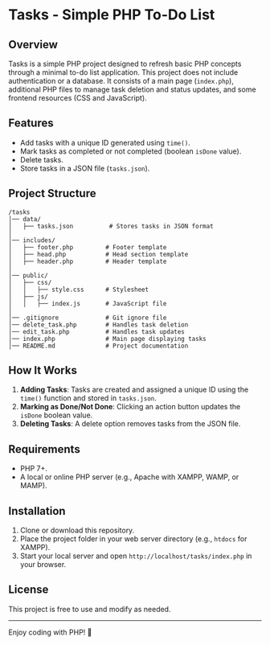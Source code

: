 # Tasks - Simple PHP To-Do List

## Overview

Tasks is a simple PHP project designed to refresh basic PHP concepts through a minimal to-do list application. This
project does not include authentication or a database. It consists of a main page (`index.php`), additional PHP files to
manage task deletion and status updates, and some frontend resources (CSS and JavaScript).

## Features

- Add tasks with a unique ID generated using `time()`.
- Mark tasks as completed or not completed (boolean `isDone` value).
- Delete tasks.
- Store tasks in a JSON file (`tasks.json`).

## Project Structure

```plaintext
/tasks
│── data/
│   ├── tasks.json          # Stores tasks in JSON format
│
│── includes/
│   ├── footer.php         # Footer template
│   ├── head.php           # Head section template
│   ├── header.php         # Header template
│
│── public/
│   ├── css/
│   │   ├── style.css      # Stylesheet
│   ├── js/
│   │   ├── index.js       # JavaScript file
│
│── .gitignore             # Git ignore file
│── delete_task.php        # Handles task deletion
│── edit_task.php          # Handles task updates
│── index.php              # Main page displaying tasks
│── README.md              # Project documentation
```

## How It Works

1. **Adding Tasks**: Tasks are created and assigned a unique ID using the `time()` function and stored in `tasks.json`.
2. **Marking as Done/Not Done**: Clicking an action button updates the `isDone` boolean value.
3. **Deleting Tasks**: A delete option removes tasks from the JSON file.

## Requirements

- PHP 7+.
- A local or online PHP server (e.g., Apache with XAMPP, WAMP, or MAMP).

## Installation

1. Clone or download this repository.
2. Place the project folder in your web server directory (e.g., `htdocs` for XAMPP).
3. Start your local server and open `http://localhost/tasks/index.php` in your browser.

## License

This project is free to use and modify as needed.

---

Enjoy coding with PHP! 🚀


